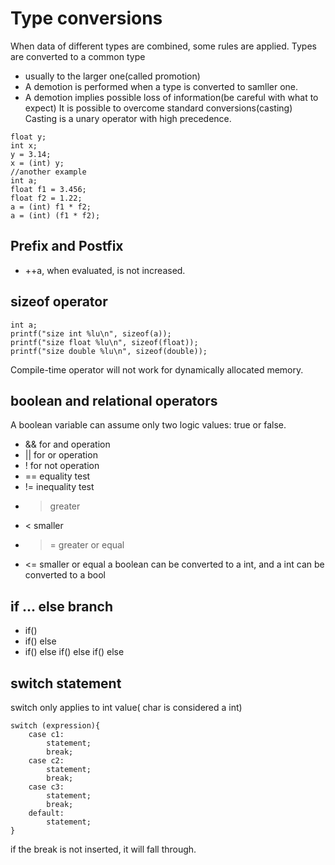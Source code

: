 # Type conversions
When data of different types are combined, some rules are applied.
Types are converted to a common type
 - usually to the larger one(called promotion)
 - A demotion is performed when a type is converted to samller one.
 - A demotion implies possible loss of information(be careful with what to expect)
It is possible to overcome standard conversions(casting)
Casting is a unary operator with high precedence.
```
float y;
int x;
y = 3.14;
x = (int) y;
//another example
int a;
float f1 = 3.456;
float f2 = 1.22;
a = (int) f1 * f2;
a = (int) (f1 * f2);
```
## Prefix and Postfix
 - ++a, when evaluated, is not increased.

## sizeof operator
```
int a;
printf("size int %lu\n", sizeof(a));
printf("size float %lu\n", sizeof(float));
printf("size double %lu\n", sizeof(double));
```

Compile-time operator will not work for dynamically allocated memory.
## boolean and relational operators
A boolean variable can assume only two logic values: true or false. 
 - && for and operation
 - || for or operation
 - ! for not operation
 - == equality test
 - != inequality test
 - > greater
 - < smaller
 - >= greater or equal
 - <= smaller or equal
a boolean can be converted to a int, and a int can be converted to a bool
## if ... else branch
 - if()
 - if() else
 - if() else if() else if() else
## switch statement
switch only applies to int value( char is considered a int)

```
switch (expression){
    case c1:
        statement;
        break;
    case c2:
        statement;
        break;
    case c3:
        statement;
        break;
    default:
        statement;
}
```
if the break is not inserted, it will fall through.

